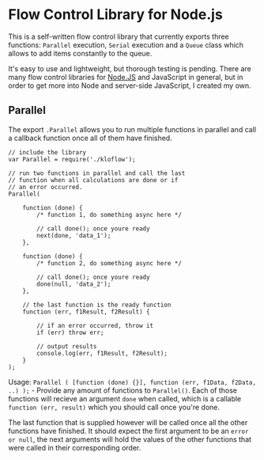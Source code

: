 # Flow Control Library for Node.js

This is a self-written flow control library that currently exports three functions: `Parallel` execution, `Serial` execution and a `Queue` class which allows to add items constantly to the queue. 

It's easy to use and lightweight, but thorough testing is pending. There are many flow control libraries for [Node.JS](http://nodejs.org/) and JavaScript in general, but in order to get more into Node and server-side JavaScript, I created my own.

## Parallel

The export `.Parallel` allows you to run multiple functions in parallel and call a callback function once all of them have finished.

    // include the library
    var Parallel = require('./kloflow');
    
    // run two functions in parallel and call the last
    // function when all calculations are done or if
    // an error occurred.
    Parallel(
    	
        function (done) { 
        	/* function 1, do something async here */
        	
        	// call done(); once youre ready
        	next(done, 'data_1');
        },
        
        function (done) {
        	/* function 2, do something async here */
        	
        	// call done(); once youre ready
        	done(null, 'data_2');
        },
        
        // the last function is the ready function
        function (err, f1Result, f2Result) {
        
            // if an error occurred, throw it
            if (err) throw err;
            
            // output results
            console.log(err, f1Result, f2Result);
        }
    );

Usage: `Parallel ( [function (done) {}], function (err, f1Data, f2Data, ..) );` - Provide any amount of functions to `Parallel()`. Each of those functions will recieve an argument `done` when called, which is a callable `function (err, result)` which you should call once you're done.

The last function that is supplied however will be called once all the other functions have finished. It should expect the first argument to be an `error or null`, the next arguments will hold the values of the other functions that were called in their corresponding order. 